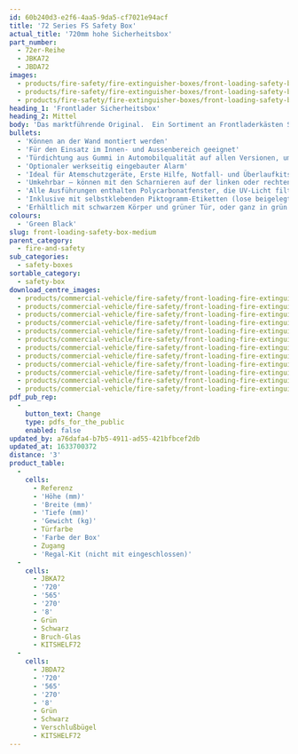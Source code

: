 ```yaml
---
id: 60b240d3-e2f6-4aa5-9da5-cf7021e94acf
title: '72 Series FS Safety Box'
actual_title: '720mm hohe Sicherheitsbox'
part_number:
  - 72er-Reihe
  - JBKA72
  - JBDA72
images:
  - products/fire-safety/fire-extinguisher-boxes/front-loading-safety-boxes/72/images-lr/Product_Image_776x776_(518x518_focus_area)-JBDA72_01.jpg
  - products/fire-safety/fire-extinguisher-boxes/front-loading-safety-boxes/72/images-lr/Product_Image_776x776_(518x518_focus_area)-JBDA72_02.jpg
  - products/fire-safety/fire-extinguisher-boxes/front-loading-safety-boxes/72/images-lr/Product_Image_776x776_(518x518_focus_area)-JBDA72_03.jpg
heading_1: 'Frontlader Sicherheitsbox'
heading_2: Mittel
body: 'Das marktführende Original.  Ein Sortiment an Frontladerkästen Sicherheitsbox die beim Notfall einen schnellen Zugriff erlauben.'
bullets:
  - 'Können an der Wand montiert werden'
  - 'Für den Einsatz im Innen- und Aussenbereich geeignet'
  - 'Türdichtung aus Gummi in Automobilqualität auf allen Versionen, um das Eindringen von Wasser und Staub zu verhindern'
  - 'Optionaler werkseitig eingebauter Alarm'
  - 'Ideal für Atemschutzgeräte, Erste Hilfe, Notfall- und Überlaufkits'
  - 'Umkehrbar – können mit den Scharnieren auf der linken oder rechten Seite montiert werden'
  - 'Alle Ausführungen enthalten Polycarbonatfenster, die UV-Licht filtern'
  - 'Inklusive mit selbstklebenden Piktogramm-Etiketten (lose beigelegt)'
  - 'Erhältlich mit schwarzem Körper und grüner Tür, oder ganz in grün'
colours:
  - 'Green Black'
slug: front-loading-safety-box-medium
parent_category:
  - fire-and-safety
sub_categories:
  - safety-boxes
sortable_category:
  - safety-box
download_centre_images:
  - products/commercial-vehicle/fire-safety/front-loading-fire-extinguisher-boxes/72/images-hr/JBDE72_001.jpg
  - products/commercial-vehicle/fire-safety/front-loading-fire-extinguisher-boxes/72/images-hr/JBDE72_002.jpg
  - products/commercial-vehicle/fire-safety/front-loading-fire-extinguisher-boxes/72/images-hr/JBDE72_003.jpg
  - products/commercial-vehicle/fire-safety/front-loading-fire-extinguisher-boxes/72/images-hr/JBDE72_004.jpg
  - products/commercial-vehicle/fire-safety/front-loading-fire-extinguisher-boxes/72/images-hr/JBDE72_005.jpg
  - products/commercial-vehicle/fire-safety/front-loading-fire-extinguisher-boxes/72/images-hr/JBDE72_006.jpg
  - products/commercial-vehicle/fire-safety/front-loading-fire-extinguisher-boxes/72/images-hr/JBDE72_007.jpg
  - products/commercial-vehicle/fire-safety/front-loading-fire-extinguisher-boxes/72/images-hr/JBKE72_001.jpg
  - products/commercial-vehicle/fire-safety/front-loading-fire-extinguisher-boxes/72/images-hr/JBKE72_002.jpg
  - products/commercial-vehicle/fire-safety/front-loading-fire-extinguisher-boxes/72/images-hr/JBKE72_003.jpg
  - products/commercial-vehicle/fire-safety/front-loading-fire-extinguisher-boxes/72/images-hr/JBKE72_004.jpg
  - products/commercial-vehicle/fire-safety/front-loading-fire-extinguisher-boxes/72/images-hr/JBKE72_005.jpg
pdf_pub_rep:
  -
    button_text: Change
    type: pdfs_for_the_public
    enabled: false
updated_by: a76dafa4-b7b5-4911-ad55-421bfbcef2db
updated_at: 1633700372
distance: '3'
product_table:
  -
    cells:
      - Referenz
      - 'Höhe (mm)'
      - 'Breite (mm)'
      - 'Tiefe (mm)'
      - 'Gewicht (kg)'
      - Türfarbe
      - 'Farbe der Box'
      - Zugang
      - 'Regal-Kit (nicht mit eingeschlossen)'
  -
    cells:
      - JBKA72
      - '720'
      - '565'
      - '270'
      - '8'
      - Grün
      - Schwarz
      - Bruch-Glas
      - KITSHELF72
  -
    cells:
      - JBDA72
      - '720'
      - '565'
      - '270'
      - '8'
      - Grün
      - Schwarz
      - Verschlußbügel
      - KITSHELF72
---
```


